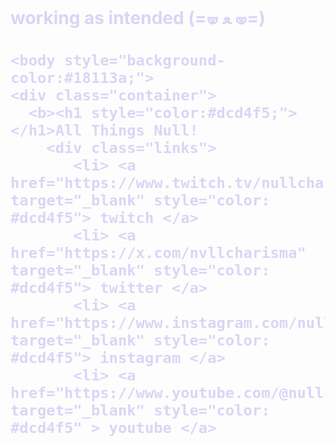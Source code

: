 <head>
    <meta charset="UTF-8">
    <meta name="viewport" content="width=device-width, initial-scale=1.0">
    <link rel="stylesheet" href="styles.css">
</head>
<body>
<h1 style="color:#dcd4f5;"><b> working as intended (=🝦 ﻌ 🝦=) 
<html lang="en">

    <body style="background-color:#18113a;">
    <div class="container">
      <b><h1 style="color:#dcd4f5;"></h1>All Things Null! 
        <div class="links">
           <li> <a href="https://www.twitch.tv/nullcharisma" target="_blank" style="color: #dcd4f5"> twitch </a> 
           <li> <a href="https://x.com/nvllcharisma" target="_blank" style="color: #dcd4f5"> twitter </a> 
           <li> <a href="https://www.instagram.com/nullcharisma/" target="_blank" style="color: #dcd4f5"> instagram </a>
           <li> <a href="https://www.youtube.com/@nullcharisma" target="_blank" style="color: #dcd4f5" > youtube </a>
</body>
